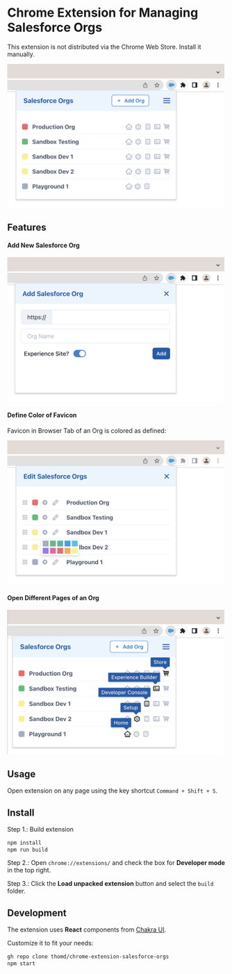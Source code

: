 # Chrome Extension for Managing Salesforce Orgs

This extension is not distributed via the Chrome Web Store. Install it manually.

<img src="images/extension1.png" width="500">

## Features

#### Add New Salesforce Org

<img src="images/extension2.png" width="500">

#### Define Color of Favicon

Favicon in Browser Tab of an Org is colored as defined:

<img src="images/extension3.png" width="500">

#### Open Different Pages of an Org

<img src="images/extension4.png" width="500">

## Usage

Open extension on any page using the key shortcut `Command + Shift + S`.

## Install

Step 1.: Build extension

    npm install
    npm run build

Step 2.: Open `chrome://extensions/` and check the box for **Developer mode** in the top right.

Step 3.: Click the **Load unpacked extension** button and select the `build` folder.


## Development

The extension uses **React** components from [Chakra UI](https://chakra-ui.com/).

Customize it to fit your needs:

    gh repo clone thomd/chrome-extension-salesforce-orgs
    npm start
